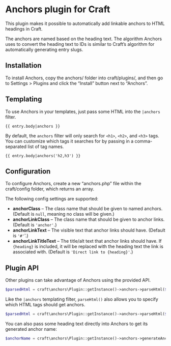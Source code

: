 # Anchors plugin for Craft

This plugin makes it possible to automatically add linkable anchors to HTML headings in Craft.

The anchors are named based on the heading text. The algorithm Anchors uses to convert the heading text to IDs is similar to Craft’s algorithm for automatically generating entry slugs.

## Installation

To install Anchors, copy the anchors/ folder into craft/plugins/, and then go to Settings > Plugins and click the “Install” button next to “Anchors”.

## Templating

To use Anchors in your templates, just pass some HTML into the `|anchors` filter.

```jinja
{{ entry.body|anchors }}
```

By default, the `anchors` filter will only search for `<h1>`, `<h2>`, and `<h3>` tags. You can customize which tags it searches for by passing in a comma-separated list of tag names.

```jinja
{{ entry.body|anchors('h2,h3') }}
```

## Configuration

To configure Anchors, create a new “anchors.php” file within the craft/config folder, which returns an array.

The following config settings are supported:

- **anchorClass** – The class name that should be given to named anchors. (Default is `null`, meaning no class will be given.)
- **anchorLinkClass** – The class name that should be given to anchor links. (Default is `'anchor'`.)
- **anchorLinkText** – The visible text that anchor links should have. (Default is `'#'`'.)
- **anchorLinkTitleText** – The title/alt text that anchor links should have. If `{heading}` is included, it will be replaced with the heading text the link is associated with. (Default is `'Direct link to {heading}'`.)

## Plugin API

Other plugins can take advantage of Anchors using the provided API.

```php
$parsedHtml = craft\anchors\Plugin::getInstance()->anchors->parseHtml($html);
```

Like the `|anchors` templating filter, `parseHtml()` also allows you to specify which HTML tags should get anchors.

```php
$parsedHtml = craft\anchors\Plugin::getInstance()->anchors->parseHtml($html, 'h2,h3');
```

You can also pass some heading text directly into Anchors to get its generated anchor name:

```php
$anchorName = craft\anchors\Plugin::getInstance()->anchors->generateAnchorName($headingText);
```

